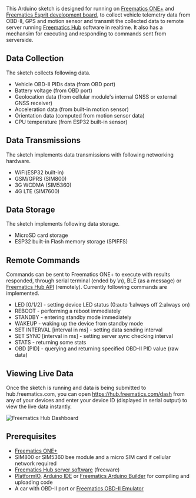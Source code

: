 This Arduino sketch is designed for running on [Freematics ONE+](https://freematics.com/products/freematics-one-plus/) and [Freematics Esprit development board](https://freematics.com/products/freematics-esprit-obd-kit/), to collect vehicle telemetry data from OBD-II, GPS and motion sensor and transmit the collected data to remote server running [Freematics Hub](https://freematics.com/hub) software in realtime. It also has a mechansim for executing and responding to commands sent from serverside.

Data Collection
---------------

The sketch collects following data.

* Vehicle OBD-II PIDs data (from OBD port)
* Battery voltage (from OBD port)
* Geolocation data (from cellular module's internal GNSS or external GNSS receiver)
* Acceleration data (from built-in motion sensor)
* Orientation data (computed from motion sensor data)
* CPU temperature (from ESP32 built-in sensor)

Data Transmissions
------------------

The sketch implements data transmissions with following networking hardware.

* WiFi(ESP32 built-in)
* GSM/GPRS (SIM800)
* 3G WCDMA (SIM5360)
* 4G LTE (SIM7600)

Data Storage
------------

The sketch implements following data storage.

* MicroSD card storage
* ESP32 built-in Flash memory storage (SPIFFS)

Remote Commands
---------------

Commands can be sent to Freematics ONE+ to execute with results responded, through serial terminal (ended by \n), BLE (as a  message) or [Freematics Hub API](https://freematics.com/hub/api/) (remotely). Currently following commands are implemented.

* LED [0/1/2] - setting device LED status (0:auto 1:always off 2:always on)
* REBOOT - performing a reboot immediately
* STANDBY - entering standby mode immediately
* WAKEUP - waking up the device from standby mode
* SET INTERVAL [interval in ms] - setting data sending interval
* SET SYNC [interval in ms] - setting server sync checking interval
* STATS - returning some stats
* OBD [PID] - querying and returning specified OBD-II PID value (raw data)

Viewing Live Data
-----------------

Once the sketch is running and data is being submitted to hub.freematics.com, you can open https://hub.freematics.com/dash from any of your devices and enter your device ID (displayed in serial output) to view the live data instantly.

![Freematics Hub Dashboard](https://freematics.com/pages/wp-content/uploads/2019/01/freematics_hub_dash-1024x576.png)

Prerequisites
-------------

* [Freematics ONE+](https://freematics.com/products/freematics-one-plus/)
* SIM800 or SIM5360 bee module and a micro SIM card if cellular network required
* [Freematics Hub server software](https://freematics.com/hub) (freeware)
* [PlatformIO](http://platformio.org/), [Arduino IDE](https://github.com/espressif/arduino-esp32#installation-instructions) or [Freematics Arduino Builder](https://freematics.com/software/arduino-builder) for compiling and uploading code
* A car with OBD-II port or [Freematics OBD-II Emulator](https://freematics.com/products/freematics-obd-emulator-mk2/)
